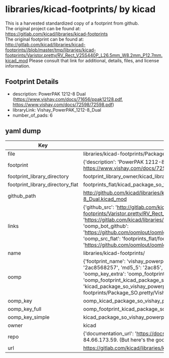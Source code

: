 # libraries/kicad-footprints/ by kicad  
This is a harvested standardized copy of a footprint from github.  
The original project can be found at:  
https://gitlab.com/kicad/libraries/kicad-footprints  
The original footprint can be found at:
http://gitlab.com/kicad/libraries/kicad-footprints//blob/master/tmp/libraries/kicad-footprints/Varistor.pretty/RV_Rect_V25S440P_L26.5mm_W8.2mm_P12.7mm.kicad_mod
Please consult that link for additional, details, files, and license information.  
## Footprint Details
* description: PowerPAK 1212-8 Dual (https://www.vishay.com/docs/71656/ppak12128.pdf, https://www.vishay.com/docs/72598/72598.pdf)  
* libraryLink: Vishay_PowerPAK_1212-8_Dual  
* number_of_pads: 6  
## yaml dump  
| Key | Value |  
| --- | --- |  
| file | libraries/kicad-footprints/Package_SO.pretty/Vishay_PowerPAK_1212-8_Dual.kicad_mod |  
| footprint | {'description': 'PowerPAK 1212-8 Dual (https://www.vishay.com/docs/71656/ppak12128.pdf, https://www.vishay.com/docs/72598/72598.pdf)', 'libraryLink': 'Vishay_PowerPAK_1212-8_Dual', 'number_of_pads': 6} |  
| footprint_library_directory | footprint_library_owner/kicad_libraries/kicad-footprints/ |  
| footprint_library_directory_flat | footprints_flat/kicad_package_so_vishay_powerpak_1212_8_dual/working |  
| github_path | http://github.com/kicad/libraries/kicad-footprints//blob/master/tmp/libraries/kicad-footprints/Package_SO.pretty/Vishay_PowerPAK_1212-8_Dual.kicad_mod |  
| links | {'github_src': 'http://gitlab.com/kicad/libraries/kicad-footprints//blob/master/tmp/libraries/kicad-footprints/Varistor.pretty/RV_Rect_V25S440P_L26.5mm_W8.2mm_P12.7mm.kicad_mod', 'github_src_repo': 'https://gitlab.com/kicad/libraries/kicad-footprints', 'oomp_bot': 'footprints/kicad_package_so_vishay_powerpak_1212_8_dual/working', 'oomp_bot_github': 'https://github.com/oomlout/oomlout_oomp_footprint_bot/tree/main/footprints/kicad_package_so_vishay_powerpak_1212_8_dual/working', 'oomp_src_flat': 'footprints_flat/footprints_flat/kicad_package_so_vishay_powerpak_1212_8_dual/working', 'oomp_src_flat_github': 'https://github.com/oomlout/oomlout_oomp_footprint_src/tree/main/footprints_flat/kicad_package_so_vishay_powerpak_1212_8_dual/working'} |  
| name | libraries/kicad-footprints/ |  
| oomp | {'footprint_name': 'vishay_powerpak_1212_8_dual', 'library_name': 'package_so', 'md5': '2ac85682570966331fff44ed461601f4', 'md5_10': '2ac8568257', 'md5_5': '2ac85', 'md5_6': '2ac856', 'oomp_key': 'oomp_kicad_package_so_vishay_powerpak_1212_8_dual', 'oomp_key_extra': 'oomp_footprint_kicad_package_so_vishay_powerpak_1212_8_dual', 'oomp_key_full': 'oomp_footprint_kicad_package_so_vishay_powerpak_1212_8_dual_2ac856', 'oomp_key_simple': 'kicad_package_so_vishay_powerpak_1212_8_dual', 'original_filename': 'libraries/kicad-footprints/Package_SO.pretty/Vishay_PowerPAK_1212-8_Dual.kicad_mod', 'owner_name': 'kicad'} |  
| oomp_key | oomp_kicad_package_so_vishay_powerpak_1212_8_dual |  
| oomp_key_full | oomp_footprint_kicad_package_so_vishay_powerpak_1212_8_dual |  
| oomp_key_simple | kicad_package_so_vishay_powerpak_1212_8_dual |  
| owner | kicad |  
| repo | {'documentation_url': 'https://docs.github.com/rest/overview/resources-in-the-rest-api#rate-limiting', 'message': "API rate limit exceeded for 84.66.173.59. (But here's the good news: Authenticated requests get a higher rate limit. Check out the documentation for more details.)"} |  
| url | https://gitlab.com/kicad/libraries/kicad-footprints |  

